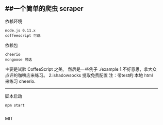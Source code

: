 ##一个简单的爬虫 scraper
---
依赖环境
```
node.js 0.11.x
coffeescript 可选

```
依赖包
```
cheerio
mongoose 可选
```

主要是试验 CoffeeScript 之美。
然后是一些例子 ./example
1.不好意思，拿大众点评的咖啡店来练习。
2.ishadowsocks 提取免费配置
注：带test的 本地 html 来练习 cheerio.

---
脚本启动

```
npm start


```
MIT
